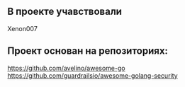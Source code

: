 ## В проекте учавствовали

Xenon007

## Проект основан на репозиториях:

https://github.com/avelino/awesome-go
https://github.com/guardrailsio/awesome-golang-security

